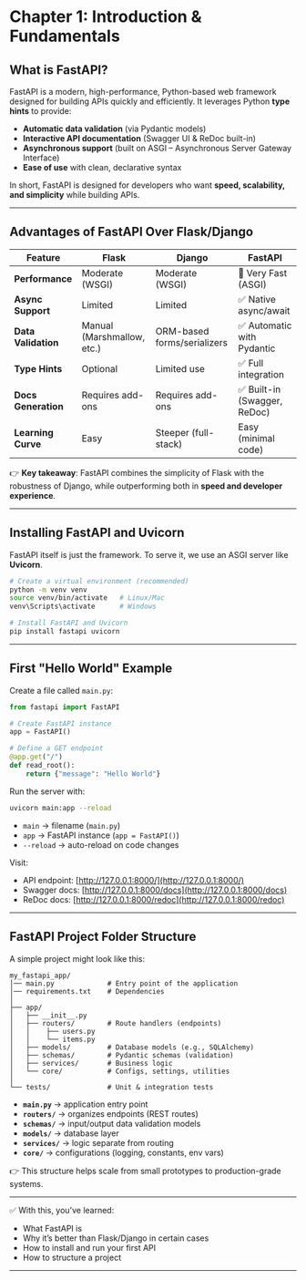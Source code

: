 # Chapter 1: Introduction & Fundamentals

## What is FastAPI?

FastAPI is a modern, high-performance, Python-based web framework designed for building APIs quickly and efficiently. It leverages Python **type hints** to provide:

* **Automatic data validation** (via Pydantic models)
* **Interactive API documentation** (Swagger UI & ReDoc built-in)
* **Asynchronous support** (built on ASGI – Asynchronous Server Gateway Interface)
* **Ease of use** with clean, declarative syntax

In short, FastAPI is designed for developers who want **speed, scalability, and simplicity** while building APIs.

---

## Advantages of FastAPI Over Flask/Django

| Feature             | Flask                      | Django                      | FastAPI                     |
| ------------------- | -------------------------- | --------------------------- | --------------------------- |
| **Performance**     | Moderate (WSGI)            | Moderate (WSGI)             | 🚀 Very Fast (ASGI)         |
| **Async Support**   | Limited                    | Limited                     | ✅ Native async/await        |
| **Data Validation** | Manual (Marshmallow, etc.) | ORM-based forms/serializers | ✅ Automatic with Pydantic   |
| **Type Hints**      | Optional                   | Limited use                 | ✅ Full integration          |
| **Docs Generation** | Requires add-ons           | Requires add-ons            | ✅ Built-in (Swagger, ReDoc) |
| **Learning Curve**  | Easy                       | Steeper (full-stack)        | Easy (minimal code)         |

👉 **Key takeaway**: FastAPI combines the simplicity of Flask with the robustness of Django, while outperforming both in **speed and developer experience**.

---

## Installing FastAPI and Uvicorn

FastAPI itself is just the framework. To serve it, we use an ASGI server like **Uvicorn**.

```bash
# Create a virtual environment (recommended)
python -m venv venv
source venv/bin/activate   # Linux/Mac
venv\Scripts\activate      # Windows

# Install FastAPI and Uvicorn
pip install fastapi uvicorn
```

---

## First "Hello World" Example

Create a file called `main.py`:

```python
from fastapi import FastAPI

# Create FastAPI instance
app = FastAPI()

# Define a GET endpoint
@app.get("/")
def read_root():
    return {"message": "Hello World"}
```

Run the server with:

```bash
uvicorn main:app --reload
```

* `main` → filename (`main.py`)
* `app` → FastAPI instance (`app = FastAPI()`)
* `--reload` → auto-reload on code changes

Visit:

* API endpoint: [http://127.0.0.1:8000/](http://127.0.0.1:8000/)
* Swagger docs: [http://127.0.0.1:8000/docs](http://127.0.0.1:8000/docs)
* ReDoc docs: [http://127.0.0.1:8000/redoc](http://127.0.0.1:8000/redoc)

---

## FastAPI Project Folder Structure

A simple project might look like this:

```
my_fastapi_app/
│── main.py             # Entry point of the application
│── requirements.txt    # Dependencies
│
├── app/
│   ├── __init__.py
│   ├── routers/        # Route handlers (endpoints)
│   │    ├── users.py
│   │    └── items.py
│   ├── models/         # Database models (e.g., SQLAlchemy)
│   ├── schemas/        # Pydantic schemas (validation)
│   ├── services/       # Business logic
│   └── core/           # Configs, settings, utilities
│
└── tests/              # Unit & integration tests
```

* **`main.py`** → application entry point
* **`routers/`** → organizes endpoints (REST routes)
* **`schemas/`** → input/output data validation models
* **`models/`** → database layer
* **`services/`** → logic separate from routing
* **`core/`** → configurations (logging, constants, env vars)

👉 This structure helps scale from small prototypes to production-grade systems.

---

✅ With this, you’ve learned:

* What FastAPI is
* Why it’s better than Flask/Django in certain cases
* How to install and run your first API
* How to structure a project

---


